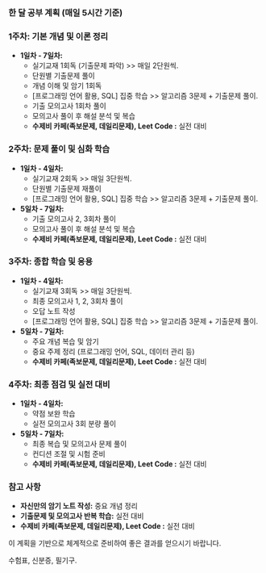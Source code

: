 ### 한 달 공부 계획 (매일 5시간 기준)

### 1주차: 기본 개념 및 이론 정리

- **1일차 - 7일차:**
  - 실기교재 1회독 (기출문제 파악) >> 매일 2단원씩.
  - 단원별 기출문제 풀이
  - 개념 이해 및 암기 1회독
  - [프로그래밍 언어 활용, SQL] 집중 학습 >> 알고리즘 3문제 + 기출문제 풀이.
  - 기출 모의고사 1회차 풀이
  - 모의고사 풀이 후 해설 분석 및 복습
  - **수제비 카페(족보문제, 데일리문제), Leet Code :** 실전 대비

### 2주차: 문제 풀이 및 심화 학습

- **1일차 - 4일차:**
  - 실기교재 2회독 >> 매일 3단원씩.
  - 단원별 기출문제 재풀이
  - [프로그래밍 언어 활용, SQL] 집중 학습 >> 알고리즘 3문제 + 기출문제 풀이.
- **5일차 - 7일차:**
  - 기출 모의고사 2, 3회차 풀이
  - 모의고사 풀이 후 해설 분석 및 복습
  - **수제비 카페(족보문제, 데일리문제), Leet Code :** 실전 대비

### 3주차: 종합 학습 및 응용

- **1일차 - 4일차:**
  - 실기교재 3회독 >> 매일 3단원씩.
  - 최종 모의고사 1, 2, 3회차 풀이
  - 오답 노트 작성
  - [프로그래밍 언어 활용, SQL] 집중 학습 >> 알고리즘 3문제 + 기출문제 풀이.
- **5일차 - 7일차:**
  - 주요 개념 복습 및 암기
  - 중요 주제 정리 (프로그래밍 언어, SQL, 데이터 관리 등)
  - **수제비 카페(족보문제, 데일리문제), Leet Code :** 실전 대비

### 4주차: 최종 점검 및 실전 대비

- **1일차 - 4일차:**
  - 약점 보완 학습
  - 실전 모의고사 3회 분량 풀이
- **5일차 - 7일차:**
  - 최종 복습 및 모의고사 문제 풀이
  - 컨디션 조절 및 시험 준비
  - **수제비 카페(족보문제, 데일리문제), Leet Code :** 실전 대비

### 참고 사항

- **자신만의 암기 노트 작성:** 중요 개념 정리
- **기출문제 및 모의고사 반복 학습:** 실전 대비
- **수제비 카페(족보문제, 데일리문제), Leet Code :** 실전 대비

이 계획을 기반으로 체계적으로 준비하여 좋은 결과를 얻으시기 바랍니다.

수험표, 신분증, 필기구.
